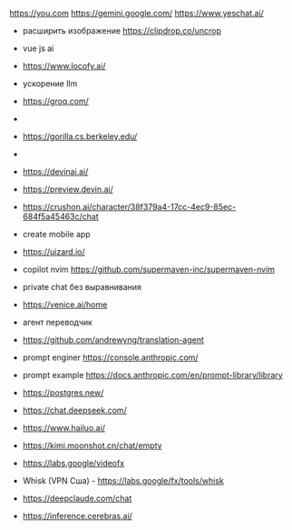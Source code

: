 https://you.com
https://gemini.google.com/
https://www.yeschat.ai/

- расширить изображение
https://clipdrop.co/uncrop

- vue js ai
- https://www.locofy.ai/

- ускорение llm
- https://groq.com/

-
- https://gorilla.cs.berkeley.edu/

-
- https://devinai.ai/
- https://preview.devin.ai/
- https://crushon.ai/character/38f379a4-17cc-4ec9-85ec-684f5a45463c/chat

- create mobile app
- https://uizard.io/

- copilot nvim
https://github.com/supermaven-inc/supermaven-nvim

- private chat без выравнивания
- https://venice.ai/home

- агент переводчик
- https://github.com/andrewyng/translation-agent

- prompt enginer
https://console.anthropic.com/
- prompt example
https://docs.anthropic.com/en/prompt-library/library

- https://postgres.new/

- https://chat.deepseek.com/
- https://www.hailuo.ai/
- https://kimi.moonshot.cn/chat/empty

- https://labs.google/videofx
- Whisk (VPN Сша) - https://labs.google/fx/tools/whisk

- https://deepclaude.com/chat
- https://inference.cerebras.ai/
